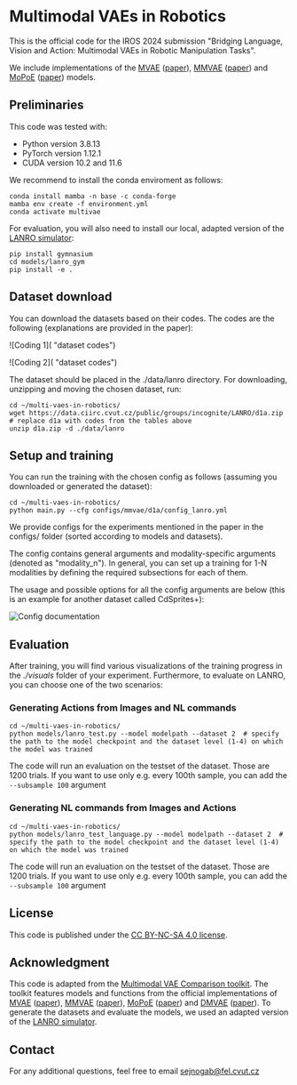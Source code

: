 # Multimodal VAEs in Robotics

This is the official code for the IROS 2024 submission "Bridging Language, Vision and Action: Multimodal VAEs in Robotic Manipulation Tasks".

We include implementations of the [MVAE](https://github.com/mhw32/multimodal-vae-public) 
([paper](https://arxiv.org/abs/1802.05335)), [MMVAE](https://github.com/iffsid/mmvae) 
([paper](https://arxiv.org/pdf/1911.03393.pdf)) and [MoPoE](https://github.com/thomassutter/MoPoE) 
([paper](https://openreview.net/forum?id=5Y21V0RDBV)) models.

## Preliminaries

This code was tested with:

- Python version 3.8.13
- PyTorch version 1.12.1
- CUDA version 10.2 and 11.6

We recommend to install the conda enviroment as follows:

```
conda install mamba -n base -c conda-forge
mamba env create -f environment.yml
conda activate multivae                 
```

For evaluation, you will also need to install our local, adapted version of the [LANRO simulator](https://github.com/frankroeder/lanro-gym):

```
pip install gymnasium
cd models/lanro_gym
pip install -e .
```

## Dataset download 
You can download the datasets based on their codes. The codes are the following (explanations are provided in the paper):

![Coding 1]( "dataset codes")

![Coding 2]( "dataset codes")


The dataset should be placed in the ./data/lanro directory. For downloading, unzipping and moving the chosen dataset, run:

```
cd ~/multi-vaes-in-robotics/
wget https://data.ciirc.cvut.cz/public/groups/incognite/LANRO/d1a.zip   # replace d1a with codes from the tables above
unzip d1a.zip -d ./data/lanro 
```

## Setup and training

You can run the training with the chosen config as follows (assuming you downloaded or generated the dataset):

```
cd ~/multi-vaes-in-robotics/
python main.py --cfg configs/mmvae/d1a/config_lanro.yml
```

We provide configs for the experiments mentioned in the paper in the configs/ folder (sorted according to models and datasets). 


The config contains general arguments and modality-specific arguments (denoted as "modality_n"). In general, you can set up a training for 1-N modalities by defining the required subsections for each of them. 

The usage and possible options for all the config arguments are below (this is an example for another dataset called CdSprites+):

![Config documentation](https://data.ciirc.cvut.cz/public/groups/incognite/CdSprites/config2.png "config documentation")



## Evaluation

After training, you will find various visualizations of the training progress in the _./visuals_ folder of your experiment.
Furthermore, to evaluate on LANRO, you can choose one of the two scenarios:

### Generating Actions from Images and NL commands

```
cd ~/multi-vaes-in-robotics/
python models/lanro_test.py --model modelpath --dataset 2  # specify the path to the model checkpoint and the dataset level (1-4) on which the model was trained
```

The code will run an evaluation on the testset of the dataset. Those are 1200 trials. If you want to use only e.g. every 100th sample, you can add the `--subsample 100` argument

### Generating NL commands from Images and Actions

```
cd ~/multi-vaes-in-robotics/
python models/lanro_test_language.py --model modelpath --dataset 2  # specify the path to the model checkpoint and the dataset level (1-4) on which the model was trained
```

The code will run an evaluation on the testset of the dataset. Those are 1200 trials. If you want to use only e.g. every 100th sample, you can add the `--subsample 100` argument


## License

This code is published under the [CC BY-NC-SA 4.0 license](https://creativecommons.org/licenses/by-nc-sa/4.0/).  


## Acknowledgment

This code is adapted from the [Multimodal VAE Comparison toolkit](https://github.com/gabinsane/multimodal-vae-comparison).
The toolkit features models and functions from the official implementations of [MVAE](https://github.com/mhw32/multimodal-vae-public) ([paper](https://arxiv.org/abs/1802.05335)), [MMVAE](https://github.com/iffsid/mmvae) ([paper](https://arxiv.org/pdf/1911.03393.pdf)), [MoPoE](https://github.com/thomassutter/MoPoE) ([paper](https://openreview.net/forum?id=5Y21V0RDBV)) and [DMVAE](https://github.com/seqam-lab/DMVAE) ([paper](https://github.com/seqam-lab/DMVAE)).
To generate the datasets and evaluate the models, we used an adapted version of the [LANRO simulator](https://github.com/frankroeder/lanro-gym).

## Contact

For any additional questions, feel free to email [sejnogab@fel.cvut.cz](mailto:sejnogab@fel.cvut.cz) 
